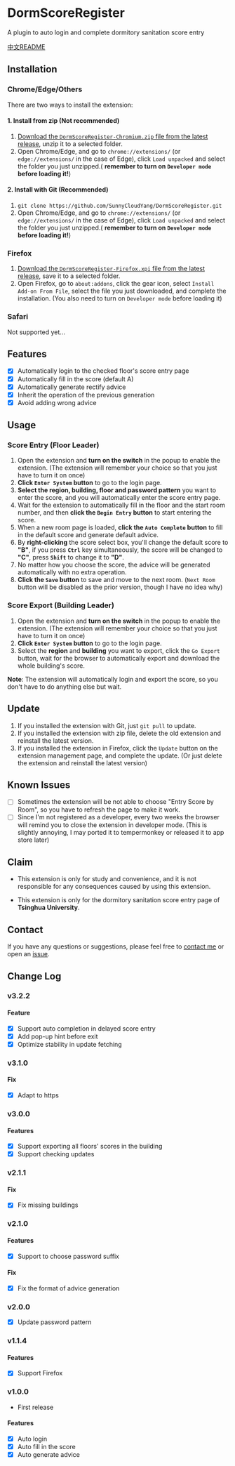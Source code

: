 # DormScoreRegister

A plugin to auto login and complete dormitory sanitation score entry

[中文README](README.zh.md)

## Installation

### Chrome/Edge/Others

There are two ways to install the extension:

#### 1. Install from zip (Not recommended)

1. [Download the `DormScoreRegister-Chromium.zip` file from the latest release](https://github.com/SunnyCloudYang/DormScoreRegister/releases/latest), unzip it to a selected folder.
2. Open Chrome/Edge, and go to `chrome://extensions/` (or `edge://extensions/` in the case of Edge), click `Load unpacked` and select the folder you just unzipped.( **remember to turn on `Developer mode` before loading it!**)

#### 2. Install with Git (Recommended)

1. `git clone https://github.com/SunnyCloudYang/DormScoreRegister.git`
2. Open Chrome/Edge, and go to `chrome://extensions/` (or `edge://extensions/` in the case of Edge), click `Load unpacked` and select the folder you just unzipped.( **remember to turn on `Developer mode` before loading it!**)

### Firefox

1. [Download the `DormScoreRegister-Firefox.xpi` file from the latest release](https://github.com/SunnyCloudYang/DormScoreRegister/releases/latest), save it to a selected folder.
2. Open Firefox, go to `about:addons`, click the gear icon, select `Install Add-on From File`, select the file you just downloaded, and complete the installation. (You also need to turn on `Developer mode` before loading it)

### Safari

Not supported yet...

## Features

- [x] Automatically login to the checked floor's score entry page
- [x] Automatically fill in the score (default A)
- [x] Automatically generate rectify advice
- [x] Inherit the operation of the previous generation
- [x] Avoid adding wrong advice

## Usage

### Score Entry (Floor Leader)

1. Open the extension and **turn on the switch** in the popup to enable the extension. (The extension will remember your choice so that you just have to turn it on once)
2. **Click `Enter System` button** to go to the login page.
3. **Select the region, building, floor and password pattern** you want to enter the score, and you will automatically enter the score entry page.
4. Wait for the extension to automatically fill in the floor and the start room number, and then **click the `Begin Entry` button** to start entering the score.
5. When a new room page is loaded, **click the `Auto Complete` button** to fill in the default score and generate default advice.
6. By **right-clicking** the score select box, you'll change the default score to **"B"**, if you press **`Ctrl`** key simultaneously, the score will be changed to **"C"**, press **`Shift`** to change it to **"D"**.
7. No matter how you choose the score, the advice will be generated automatically with no extra operation.
8. **Click the `Save` button** to save and move to the next room. (`Next Room` button will be disabled as the prior version, though I have no idea why)

### Score Export (Building Leader)

1. Open the extension and **turn on the switch** in the popup to enable the extension. (The extension will remember your choice so that you just have to turn it on once)
2. **Click `Enter System` button** to go to the login page.
3. Select the **region** and **building** you want to export, click the `Go Export` button, wait for the browser to automatically export and download the whole building's score.

**Note**: The extension will automatically login and export the score, so you don't have to do anything else but wait.

## Update

1. If you installed the extension with Git, just `git pull` to update.
2. If you installed the extension with zip file, delete the old extension and reinstall the latest version.
3. If you installed the extension in Firefox, click the `Update` button on the extension management page, and complete the update. (Or just delete the extension and reinstall the latest version)

## Known Issues

- [ ] Sometimes the extension will be not able to choose "Entry Score by Room", so you have to refresh the page to make it work.
- [ ] Since I'm not registered as a developer, every two weeks the browser will remind you to close the extension in developer mode. (This is slightly annoying, I may ported it to tempermonkey or released it to app store later)

## Claim

- This extension is only for study and convenience, and it is not responsible for any consequences caused by using this extension.

- This extension is only for the dormitory sanitation score entry page of **Tsinghua University**.

## Contact

If you have any questions or suggestions, please feel free to [contact me](mailto:sunnycloudyang@outlook.com) or open an [issue](https://github.com/SunnyCloudYang/DormScoreRegister/issues).

## Change Log

### v3.2.2

#### Feature

- [x] Support auto completion in delayed score entry
- [x] Add pop-up hint before exit
- [x] Optimize stability in update fetching

### v3.1.0

#### Fix

- [x] Adapt to https

### v3.0.0

#### Features

- [x] Support exporting all floors' scores in the building
- [x] Support checking updates

### v2.1.1

#### Fix

- [x] Fix missing buildings

### v2.1.0

#### Features

- [x] Support to choose password suffix

#### Fix

- [x] Fix the format of advice generation

### v2.0.0

- [x] Update password pattern

### v1.1.4

#### Features

- [x] Support Firefox

### v1.0.0

- First release

#### Features

- [x] Auto login
- [x] Auto fill in the score
- [x] Auto generate advice
